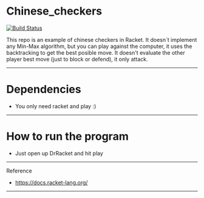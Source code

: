 # Chinese_checkers

[![Build Status](https://travis-ci.org/joemccann/dillinger.svg?branch=master)](https://travis-ci.org/joemccann/dillinger)

This repo is an example of chinese checkers in Racket. It doesn´t implement any Min-Max algorithm, but you can play against the computer, it uses the backtracking to get the best posible move. It doesn't evaluate the other player best move (just to block or defend), it only attack.

---
# Dependencies
  
  - You only need racket and play :)
 ---
# How to run the program

 - Just open up DrRacket and hit play
 
---

Reference

  - https://docs.racket-lang.org/

---



